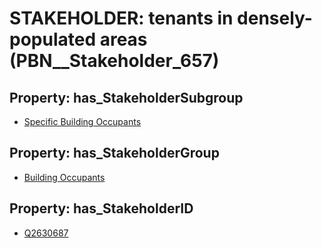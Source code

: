 # STAKEHOLDER: __tenants in densely-populated areas__ (PBN__Stakeholder_657)

## Property: has_StakeholderSubgroup

* [Specific Building Occupants](PBN__StakeholderSubgroup_68)

## Property: has_StakeholderGroup

* [Building Occupants](PBN__StakeholderGroup_11)

## Property: has_StakeholderID

* [Q2630687](Q2630687)

